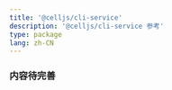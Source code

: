 ```yaml
---
title: '@celljs/cli-service'
description: '@celljs/cli-service 参考'
type: package
lang: zh-CN
---
```


### 内容待完善
